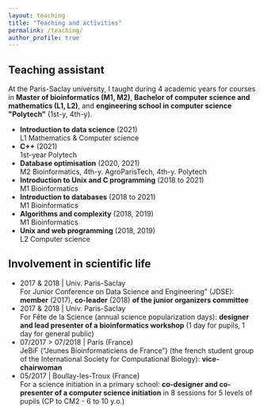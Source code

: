 ```yaml
---
layout: teaching
title: "Teaching and activities"
permalink: /teaching/
author_profile: true
---
```


## Teaching assistant

At the Paris-Saclay university, I taught during 4 academic years for courses in **Master of bioinformatics (M1, M2)**, **Bachelor of computer science and mathematics (L1, L2)**, and **engineering school in computer science "Polytech"** (1st-y, 4th-y).

* **<important>Introduction to data science</important>** (2021)  
L1 Mathematics & Computer science
* **<important>C++</important>** (2021)  
1st-year Polytech
* **<important>Database optimisation</important>** (2020, 2021)  
M2 Bioinformatics, 4th-y. AgroParisTech, 4th-y. Polytech
* **<important>Introduction to Unix and C programming</important>** (2018 to 2021)  
M1 Bioinformatics
* **<important>Introduction to databases</important>** (2018 to 2021)  
M1 Bioinformatics
* **<important>Algorithms and complexity</important>** (2018, 2019)  
M1 Bioinformatics
* **<important>Unix and web programming</important>** (2018, 2019)  
L2 Computer science


## Involvement in scientific life
* 2017 & 2018 | Univ. Paris-Saclay  
For <important>Junior Conference on Data Science and Engineering” (JDSE)</important>: **member** (2017), **co-leader** (2018) **of the junior organizers committee**
* 2017 & 2018 | Univ. Paris-Saclay  
For <important>Fête de la Science</important> (annual science popularization days): **designer and lead presenter of a bioinformatics workshop** (1 day for pupils, 1 day for general public)
* 07/2017 > 07/2018 | Paris (France)  
<important>JeBiF (“Jeunes Bioinformaticiens de France”)</important> (the french student group of the International Society for Computational Biology): **vice-chairwoman**
* 05/2017 | Boullay-les-Troux (France)  
For <important>a science initiation in a primary school</important>: **co-designer and co-presenter of a computer science initiation** in 8 sessions for 5 levels of pupils (CP to CM2 - 6 to 10 y.o.)
